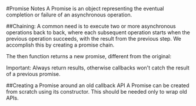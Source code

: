 #Promise Notes
A Promise is an object representing the eventual completion or failure of an asynchronous operation.

##Chaining:
A common need is to execute two or more asynchronous operations back to back, where each subsequent operation starts when the previous operation succeeds, with the result from the previous step. We accomplish this by creating a promise chain.

The then function returns a new promise, different from the original:

Important: Always return results, otherwise callbacks won't catch the result of a previous promise.

##Creating a Promise around an old callback API
A Promise can be created from scratch using its constructor. This should be needed only to wrap old APIs.
